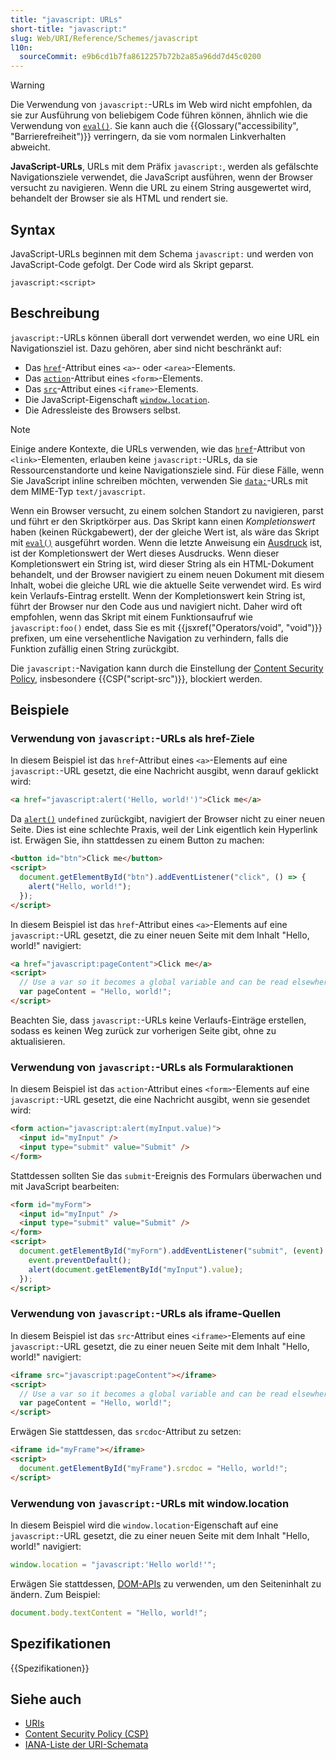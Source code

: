 ```yaml
---
title: "javascript: URLs"
short-title: "javascript:"
slug: Web/URI/Reference/Schemes/javascript
l10n:
  sourceCommit: e9b6cd1b7fa8612257b72b2a85a96dd7d45c0200
---
```


> [!WARNING]
> Die Verwendung von `javascript:`-URLs im Web wird nicht empfohlen, da sie zur Ausführung von beliebigem Code führen können, ähnlich wie die Verwendung von [`eval()`](/de/docs/Web/JavaScript/Reference/Global_Objects/eval). Sie kann auch die {{Glossary("accessibility", "Barrierefreiheit")}} verringern, da sie vom normalen Linkverhalten abweicht.

**JavaScript-URLs**, URLs mit dem Präfix `javascript:`, werden als gefälschte Navigationsziele verwendet, die JavaScript ausführen, wenn der Browser versucht zu navigieren. Wenn die URL zu einem String ausgewertet wird, behandelt der Browser sie als HTML und rendert sie.

## Syntax

JavaScript-URLs beginnen mit dem Schema `javascript:` und werden von JavaScript-Code gefolgt. Der Code wird als Skript geparst.

```url
javascript:<script>
```

## Beschreibung

`javascript:`-URLs können überall dort verwendet werden, wo eine URL ein Navigationsziel ist. Dazu gehören, aber sind nicht beschränkt auf:

- Das [`href`](/de/docs/Web/HTML/Reference/Elements/a#href)-Attribut eines `<a>`- oder `<area>`-Elements.
- Das [`action`](/de/docs/Web/HTML/Reference/Elements/form#action)-Attribut eines `<form>`-Elements.
- Das [`src`](/de/docs/Web/HTML/Reference/Elements/iframe#src)-Attribut eines `<iframe>`-Elements.
- Die JavaScript-Eigenschaft [`window.location`](/de/docs/Web/API/Window/location).
- Die Adressleiste des Browsers selbst.

> [!NOTE]
> Einige andere Kontexte, die URLs verwenden, wie das [`href`](/de/docs/Web/HTML/Reference/Elements/link#href)-Attribut von `<link>`-Elementen, erlauben keine `javascript:`-URLs, da sie Ressourcenstandorte und keine Navigationsziele sind. Für diese Fälle, wenn Sie JavaScript inline schreiben möchten, verwenden Sie [`data:`](/de/docs/Web/URI/Reference/Schemes/data)-URLs mit dem MIME-Typ `text/javascript`.

Wenn ein Browser versucht, zu einem solchen Standort zu navigieren, parst und führt er den Skriptkörper aus. Das Skript kann einen _Kompletionswert_ haben (keinen Rückgabewert), der der gleiche Wert ist, als wäre das Skript mit [`eval()`](/de/docs/Web/JavaScript/Reference/Global_Objects/eval) ausgeführt worden. Wenn die letzte Anweisung ein [Ausdruck](/de/docs/Web/JavaScript/Reference/Statements/Expression_statement) ist, ist der Kompletionswert der Wert dieses Ausdrucks. Wenn dieser Kompletionswert ein String ist, wird dieser String als ein HTML-Dokument behandelt, und der Browser navigiert zu einem neuen Dokument mit diesem Inhalt, wobei die gleiche URL wie die aktuelle Seite verwendet wird. Es wird kein Verlaufs-Eintrag erstellt. Wenn der Kompletionswert kein String ist, führt der Browser nur den Code aus und navigiert nicht. Daher wird oft empfohlen, wenn das Skript mit einem Funktionsaufruf wie `javascript:foo()` endet, dass Sie es mit {{jsxref("Operators/void", "void")}} prefixen, um eine versehentliche Navigation zu verhindern, falls die Funktion zufällig einen String zurückgibt.

Die `javascript:`-Navigation kann durch die Einstellung der [Content Security Policy](/de/docs/Web/HTTP/Guides/CSP), insbesondere {{CSP("script-src")}}, blockiert werden.

## Beispiele

### Verwendung von `javascript:`-URLs als href-Ziele

In diesem Beispiel ist das `href`-Attribut eines `<a>`-Elements auf eine `javascript:`-URL gesetzt, die eine Nachricht ausgibt, wenn darauf geklickt wird:

```html example-bad
<a href="javascript:alert('Hello, world!')">Click me</a>
```

Da [`alert()`](/de/docs/Web/API/Window/alert) `undefined` zurückgibt, navigiert der Browser nicht zu einer neuen Seite. Dies ist eine schlechte Praxis, weil der Link eigentlich kein Hyperlink ist. Erwägen Sie, ihn stattdessen zu einem Button zu machen:

```html example-good
<button id="btn">Click me</button>
<script>
  document.getElementById("btn").addEventListener("click", () => {
    alert("Hello, world!");
  });
</script>
```

In diesem Beispiel ist das `href`-Attribut eines `<a>`-Elements auf eine `javascript:`-URL gesetzt, die zu einer neuen Seite mit dem Inhalt "Hello, world!" navigiert:

```html example-bad
<a href="javascript:pageContent">Click me</a>
<script>
  // Use a var so it becomes a global variable and can be read elsewhere
  var pageContent = "Hello, world!";
</script>
```

Beachten Sie, dass `javascript:`-URLs keine Verlaufs-Einträge erstellen, sodass es keinen Weg zurück zur vorherigen Seite gibt, ohne zu aktualisieren.

### Verwendung von `javascript:`-URLs als Formularaktionen

In diesem Beispiel ist das `action`-Attribut eines `<form>`-Elements auf eine `javascript:`-URL gesetzt, die eine Nachricht ausgibt, wenn sie gesendet wird:

```html example-bad
<form action="javascript:alert(myInput.value)">
  <input id="myInput" />
  <input type="submit" value="Submit" />
</form>
```

Stattdessen sollten Sie das `submit`-Ereignis des Formulars überwachen und mit JavaScript bearbeiten:

```html example-good
<form id="myForm">
  <input id="myInput" />
  <input type="submit" value="Submit" />
</form>
<script>
  document.getElementById("myForm").addEventListener("submit", (event) => {
    event.preventDefault();
    alert(document.getElementById("myInput").value);
  });
</script>
```

### Verwendung von `javascript:`-URLs als iframe-Quellen

In diesem Beispiel ist das `src`-Attribut eines `<iframe>`-Elements auf eine `javascript:`-URL gesetzt, die zu einer neuen Seite mit dem Inhalt "Hello, world!" navigiert:

```html example-bad
<iframe src="javascript:pageContent"></iframe>
<script>
  // Use a var so it becomes a global variable and can be read elsewhere
  var pageContent = "Hello, world!";
</script>
```

Erwägen Sie stattdessen, das `srcdoc`-Attribut zu setzen:

```html example-good
<iframe id="myFrame"></iframe>
<script>
  document.getElementById("myFrame").srcdoc = "Hello, world!";
</script>
```

### Verwendung von `javascript:`-URLs mit window.location

In diesem Beispiel wird die `window.location`-Eigenschaft auf eine `javascript:`-URL gesetzt, die zu einer neuen Seite mit dem Inhalt "Hello, world!" navigiert:

```js example-bad
window.location = "javascript:'Hello world!'";
```

Erwägen Sie stattdessen, [DOM-APIs](/de/docs/Web/API/HTML_DOM_API) zu verwenden, um den Seiteninhalt zu ändern. Zum Beispiel:

```js example-good
document.body.textContent = "Hello, world!";
```

## Spezifikationen

{{Spezifikationen}}

## Siehe auch

- [URIs](/de/docs/Web/URI)
- [Content Security Policy (CSP)](/de/docs/Web/HTTP/Guides/CSP)
- [IANA-Liste der URI-Schemata](https://www.iana.org/assignments/uri-schemes/uri-schemes.xhtml)
